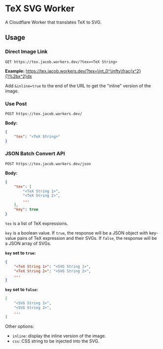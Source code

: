 # TeX SVG Worker

A Cloudflare Worker that translates TeX to SVG.

## Usage

### Direct Image Link

```
GET https://tex.jacob.workers.dev/?tex=<TeX String>
```

**Example:** <https://tex.jacob.workers.dev/?tex=\int_0^\infty\frac{x^2}{1%2bx^2}dx>

Add `&inline=true` to the end of the URL to get the "inline" version of the image.

### Use Post

```
POST https://tex.jacob.workers.dev/
```

**Body:**

```json
{
    "tex": "<TeX String>"
}
```

### JSON Batch Convert API

```
POST https://tex.jacob.workers.dev/json
```

**Body:**

```json
{
    "tex": [
        "<TeX String 1>",
        "<TeX String 2>",
        ...
    ],
    "key": true
}
```

`tex` is a list of TeX expressions.

`key` is a boolean value. If `true`, the response will be a JSON object with key-value pairs of TeX expression and their SVGs. If `false`, the response will be a JSON array of SVGs.

**`key` set to `true`:**

```json
{
    "<TeX String 1>": "<SVG String 1>",
    "<TeX String 2>": "<SVG String 2>",
    ...
}
```

**`key` set to `false`:**

```json
[
    "<SVG String 1>",
    "<SVG String 2>",
    ...
]
```

Other options:

- `inline`: display the inline version of the image.
- `css`: CSS string to be injected into the SVG.
